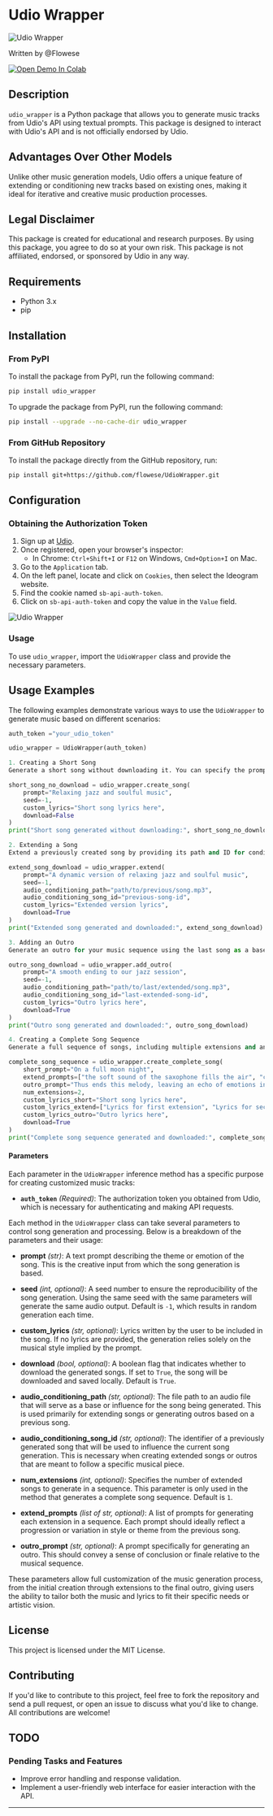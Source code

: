 
# Udio Wrapper

![Udio Wrapper](banner.jpeg)

Written by @Flowese

<a href="https://colab.research.google.com/drive/11BqjonOql85BkB4tbxpI_lq2rfGkc60Y?usp=sharing" target="_blank"><img src="https://colab.research.google.com/assets/colab-badge.svg" alt="Open Demo In Colab"></a>

## Description

`udio_wrapper` is a Python package that allows you to generate music tracks from Udio's API using textual prompts. This package is designed to interact with Udio's API and is not officially endorsed by Udio.

## Advantages Over Other Models

Unlike other music generation models, Udio offers a unique feature of extending or conditioning new tracks based on existing ones, making it ideal for iterative and creative music production processes.

## Legal Disclaimer

This package is created for educational and research purposes. By using this package, you agree to do so at your own risk. This package is not affiliated, endorsed, or sponsored by Udio in any way.

## Requirements

- Python 3.x
- pip

## Installation

### From PyPI

To install the package from PyPI, run the following command:

```bash
pip install udio_wrapper
```

To upgrade the package from PyPI, run the following command:
```bash
pip install --upgrade --no-cache-dir udio_wrapper
```


### From GitHub Repository

To install the package directly from the GitHub repository, run:

```bash
pip install git+https://github.com/flowese/UdioWrapper.git
```

## Configuration

### Obtaining the Authorization Token

1. Sign up at [Udio](https://www.udio.com/).
2. Once registered, open your browser's inspector:
   - In Chrome: `Ctrl+Shift+I` or `F12` on Windows, `Cmd+Option+I` on Mac.
3. Go to the `Application` tab.
4. On the left panel, locate and click on `Cookies`, then select the Ideogram website.
5. Find the cookie named `sb-api-auth-token`.
6. Click on `sb-api-auth-token` and copy the value in the `Value` field.

![Udio Wrapper](screen_cookies.jpeg)

### Usage

To use `udio_wrapper`, import the `UdioWrapper` class and provide the necessary parameters.

## Usage Examples

The following examples demonstrate various ways to use the `UdioWrapper` to generate music based on different scenarios:

```python
auth_token ="your_udio_token"

udio_wrapper = UdioWrapper(auth_token)

1. Creating a Short Song
Generate a short song without downloading it. You can specify the prompt, seed, custom lyrics, and whether to download the song.

short_song_no_download = udio_wrapper.create_song(
    prompt="Relaxing jazz and soulful music",
    seed=-1,
    custom_lyrics="Short song lyrics here",
    download=False
)
print("Short song generated without downloading:", short_song_no_download)

2. Extending a Song
Extend a previously created song by providing its path and ID for conditioning. This method also allows for lyric customization and optional downloading.

extend_song_download = udio_wrapper.extend(
    prompt="A dynamic version of relaxing jazz and soulful music",
    seed=-1,
    audio_conditioning_path="path/to/previous/song.mp3",
    audio_conditioning_song_id="previous-song-id",
    custom_lyrics="Extended version lyrics",
    download=True
)
print("Extended song generated and downloaded:", extend_song_download)

3. Adding an Outro
Generate an outro for your music sequence using the last song as a base. This includes custom lyrics and the option to download the outro.

outro_song_download = udio_wrapper.add_outro(
    prompt="A smooth ending to our jazz session",
    seed=-1,
    audio_conditioning_path="path/to/last/extended/song.mp3",
    audio_conditioning_song_id="last-extended-song-id",
    custom_lyrics="Outro lyrics here",
    download=True
)
print("Outro song generated and downloaded:", outro_song_download)

4. Creating a Complete Song Sequence
Generate a full sequence of songs, including multiple extensions and an outro. This process involves defining prompts and lyrics for each part of the sequence and deciding whether to download the final outputs.

complete_song_sequence = udio_wrapper.create_complete_song(
    short_prompt="On a full moon night",
    extend_prompts=["the soft sound of the saxophone fills the air", "creating an atmosphere of mystery and romance"],
    outro_prompt="Thus ends this melody, leaving an echo of emotions in the heart",
    num_extensions=2,
    custom_lyrics_short="Short song lyrics here",
    custom_lyrics_extend=["Lyrics for first extension", "Lyrics for second extension"],
    custom_lyrics_outro="Outro lyrics here",
    download=True
)
print("Complete song sequence generated and downloaded:", complete_song_sequence)

```


#### Parameters

Each parameter in the `UdioWrapper` inference method has a specific purpose for creating customized music tracks:

- **`auth_token`** *(Required)*: The authorization token you obtained from Udio, which is necessary for authenticating and making API requests.


Each method in the `UdioWrapper` class can take several parameters to control song generation and processing. Below is a breakdown of the parameters and their usage:

- **prompt** *(str)*: A text prompt describing the theme or emotion of the song. This is the creative input from which the song generation is based.

- **seed** *(int, optional)*: A seed number to ensure the reproducibility of the song generation. Using the same seed with the same parameters will generate the same audio output. Default is `-1`, which results in random generation each time.

- **custom_lyrics** *(str, optional)*: Lyrics written by the user to be included in the song. If no lyrics are provided, the generation relies solely on the musical style implied by the prompt.

- **download** *(bool, optional)*: A boolean flag that indicates whether to download the generated songs. If set to `True`, the song will be downloaded and saved locally. Default is `True`.

- **audio_conditioning_path** *(str, optional)*: The file path to an audio file that will serve as a base or influence for the song being generated. This is used primarily for extending songs or generating outros based on a previous song.

- **audio_conditioning_song_id** *(str, optional)*: The identifier of a previously generated song that will be used to influence the current song generation. This is necessary when creating extended songs or outros that are meant to follow a specific musical piece.

- **num_extensions** *(int, optional)*: Specifies the number of extended songs to generate in a sequence. This parameter is only used in the method that generates a complete song sequence. Default is `1`.

- **extend_prompts** *(list of str, optional)*: A list of prompts for generating each extension in a sequence. Each prompt should ideally reflect a progression or variation in style or theme from the previous song.

- **outro_prompt** *(str, optional)*: A prompt specifically for generating an outro. This should convey a sense of conclusion or finale relative to the musical sequence.


These parameters allow full customization of the music generation process, from the initial creation through extensions to the final outro, giving users the ability to tailor both the music and lyrics to fit their specific needs or artistic vision.


## License

This project is licensed under the MIT License.

## Contributing

If you'd like to contribute to this project, feel free to fork the repository and send a pull request, or open an issue to discuss what you'd like to change. All contributions are welcome!

## TODO

### Pending Tasks and Features

- Improve error handling and response validation.
- Implement a user-friendly web interface for easier interaction with the API.

-----
